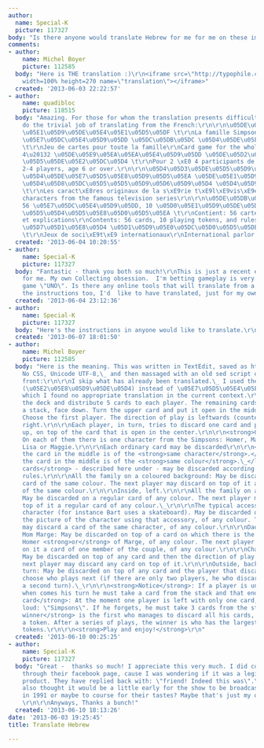 ```yaml
---
author:
  name: Special-K
  picture: 117327
body: "Is there anyone would translate Hebrew for me for me on these images? \r\n[img:sites/default/files/old-images/PIc1_5038.JPG]\r\n[img:sites/default/files/old-images/Pic2_6384.JPG]"
comments:
- author:
    name: Michel Boyer
    picture: 112585
  body: "Here is THE translation :)\r\n<iframe src=\"http://typophile.com/files/phrases.html\"
    width=100% height=270 name=\"translation\"></iframe>"
  created: '2013-06-03 22:22:57'
- author:
    name: quadibloc
    picture: 118515
  body: "Amazing. For those for whom the translation presents difficulties, I now
    do the trivial job of translating from the French:\r\n\r\n\u05DE\u05E9\u05E4\u05D7\u05EA
    \u05E1\u05D9\u05DE\u05E4\u05E1\u05D5\u05DF \t\r\nLa famille Simpson\r\nThe Simpsons\r\n\r\n\u05DE\u05E9\u05D7\u05E7
    \u05E7\u05DC\u05E4\u05D9\u05DD \u05DC\u05DB\u05DC \u05D4\u05DE\u05E9\u05E4\u05D7\u05D4
    \t\r\nJeu de cartes pour toute la famille\r\nCard game for the whole family\r\n\r\n\u05DC
    4\u20132 \u05DE\u05E9\u05EA\u05EA\u05E4\u05D9\u05DD \u05DE\u05D2\u05D9\u05DC 6
    \u05D5\u05DE\u05E2\u05DC\u05D4 \t\r\nPour 2 \xE0 4 participants de 6 ans et plus.\r\nFor
    2-4 players, age 6 or over.\r\n\r\n\u05D4\u05D3\u05DE\u05D5\u05D9\u05D5\u05EA
    \u05D4\u05DE\u05E7\u05D5\u05E8\u05D9\u05D5\u05EA \u05DE\u05E1\u05D9\u05D3\u05E8\u05EA
    \u05D4\u05D8\u05DC\u05D5\u05D5\u05D9\u05D6\u05D9\u05D4 \u05D4\u05D9\u05D3\u05D5\u05E2\u05D4
    \t\r\nLes caract\xE8res originaux de la s\xE9rie t\xE9l\xE9vis\xE9e connue\r\nOriginal
    characters from the famous television series\r\n\r\n\u05DE\u05DB\u05D9\u05DC:
    56 \u05E7\u05DC\u05E4\u05D9\u05DD, 10 \u05D0\u05E1\u05D9\u05DE\u05D5\u05E0\u05D9\u2013\u05DE\u05E1\u05D7\u05E7
    \u05D5\u05D4\u05D5\u05E8\u05D0\u05D5\u05EA \t\r\nContient: 56 cartes, 10 jetons
    et explications\r\nContents: 56 cards, 10 playing tokens, and rules\r\n\r\n\u05DE\u05E9\u05D7\u05E7\u05D9
    \u05D7\u05D1\u05E8\u05D4 \u05D1\u05D9\u05E0\u05DC\u05D0\u05D5\u05DE\u05D9\u05D9\u05DD
    \t\r\nJeux de soci\xE9t\xE9 internationaux\r\nInternational parlor games"
  created: '2013-06-04 10:20:55'
- author:
    name: Special-K
    picture: 117327
  body: "Fantastic - thank you both so much!\r\nThis is just a recent eBay purchase
    for me. My own Collecting obsession.  I'm betting gameplay is very much like the
    game \"UNO\". Is there any online tools that will translate from a scan? I have
    the instructions too, I'd  like to have translated, just for my own amusement/curiosity."
  created: '2013-06-04 23:12:36'
- author:
    name: Special-K
    picture: 117327
  body: "Here's the instructions in anyone would like to translate.\r\n\r\n[img:sites/default/files/old-images/KOKOD_Outside2_6220.jpg]\r\n\r\n[img:sites/default/files/old-images/KOKOD_Inside2_4145.jpg]"
  created: '2013-06-07 18:01:50'
- author:
    name: Michel Boyer
    picture: 112585
  body: "Here is the meaning. This was written in TextEdit, saved as html 4.01 Strict,
    No CSS, Unicode UTF-8,\_ and then massaged with an old sed script of mine.\r\n\r\nOutside,
    front:\r\n\r\nI skip what has already been translated.\_ I used the word \"stack\"
    (\u05E2\u05E8\u05D9\u05DE\u05D4) instead of \u05E7\u05D5\u05E4\u05E1\u05D4 for
    which I found no appropriate translation in the current context.\r\n\r\nShuffle
    the deck and distribute 5 cards to each player. The remaining cards are put in
    a stack, face down. Turn the upper card and put it open in the middle of the table..
    Choose the first player. The direction of play is leftwards (counter-clockwise).\r\n\r\nInside,
    right.\r\n\r\nEach player, in turn, tries to discard one card and put it, face
    up, on top of the card that is open in the center.\r\n\r\n<strong>Ordinary cards</strong>:
    On each of them there is one character from the Simpsons: Homer, Marge, Bart,
    Lisa or Maggie.\r\n\r\nEach ordinary card may be discarded\r\n\r\n<ul>\r\n  <li>If
    the card in the middle is of the <strong>same character</strong>.</li>\r\n  <li>If\_
    the card in the middle is of the <strong>same colour</strong>.\_</li>\r\n</ul>\r\n\r\n<strong>Special
    cards</strong> - described here under - may be discarded according to the following
    rules.\r\n\r\nAll the family on a coloured background: May be discarded on a regular
    card of the same colour. The next player may discard on top of it a regular card
    of the same colour.\r\n\r\nInside, left.\r\n\r\nAll the family on a white background:
    May be discarded on a regular card of any colour. The next player my discard on
    top of it a regular card of any colour.\_\r\n\r\nThe typical accessory of each
    character (for instance Bart uses a skateboard). May be discarded on a card with
    the picture of the character using that accessory, of any colour. The next player
    may discard a card of the same character, of any colour.\r\n\r\nDad Homer and
    Mom Marge: May be discarded on top of a card on which there is the picture of
    Homer <strong>or</strong> of Marge, of any colour. The next player may discard
    on it a card of one member of the couple, of any colour.\r\n\r\nChange direction:
    May be discarded on top of any card and then the direction of play changes. The
    next player may discard any card on top of it.\r\n\r\nOutside, back.\r\n\r\nSkip
    turn: May be discarded on top of any card and the player that discards it may
    choose who plays next (if there are only two players, he who discards it wins
    a second turn).\_\r\n\r\n<strong>Notice</strong>: If a player is unable to discard
    when comes his turn he must take a card from the stack and that ends his turn.\r\n\r\n<strong>Last
    card</strong>: At the moment one player is left with only one card, he must say
    loud: \"Simpsons\". If he forgets, he must take 3 cards from the stack.\r\n\r\n<strong>The
    winner</strong> is the first who manages to discard all his cards, and he wins
    a token. After a series of plays, the winner is who has the largest number of
    tokens.\r\n\r\n<strong>Play and enjoy!</strong>\r\n"
  created: '2013-06-10 00:25:25'
- author:
    name: Special-K
    picture: 117327
  body: "Great -  thanks so much! I appreciate this very much. I did contact Kod Kod
    through their facebook page, cause I was wondering if it was a legitimate licensed
    product. They have replied back with: \"friend! Indeed this was\".\r\n \r\n I
    also thought it would be a little early for the show to be broadcast in Israel
    in 1991 or maybe to course for their tastes? Maybe that's just my own misconceptions.
    \r\n\r\nAnyways, Thanks a bunch!"
  created: '2013-06-10 18:13:26'
date: '2013-06-03 19:25:45'
title: Translate Hebrew

---
```

